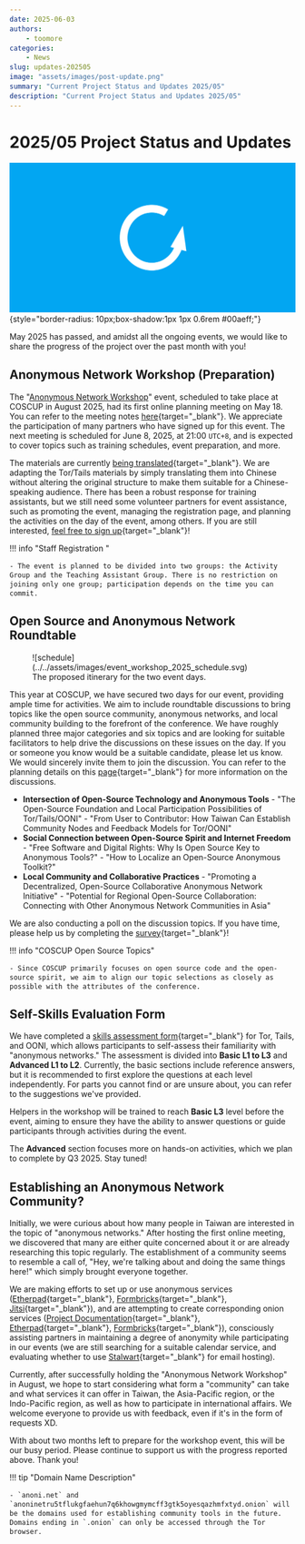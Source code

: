 ```yaml
---
date: 2025-06-03
authors:
    - toomore
categories:
    - News
slug: updates-202505
image: "assets/images/post-update.png"
summary: "Current Project Status and Updates 2025/05"
description: "Current Project Status and Updates 2025/05"
---
```

# 2025/05 Project Status and Updates

![2025/05 Project Status and Updates](./assets/images/post-update.png){style="border-radius: 10px;box-shadow:1px 1px 0.6rem #00aeff;"}

May 2025 has passed, and amidst all the ongoing events, we would like to share the progress of the project over the past month with you!

## Anonymous Network Workshop (Preparation)

The "[Anonymous Network Workshop](../../event-workshop-2025.md)" event, scheduled to take place at COSCUP in August 2025, had its first online planning meeting on May 18. You can refer to the meeting notes [here](https://pad.anoni.net/p/anoni-workshop){target="_blank"}. We appreciate the participation of many partners who have signed up for this event. The next meeting is scheduled for June 8, 2025, at 21:00 `UTC+8`, and is expected to cover topics such as training schedules, event preparation, and more.

The materials are currently [being translated](https://docs.google.com/presentation/d/16XWWrSX8DqmZ9uEORiaI-jT0RpquswXFDbzvr6srYjA/edit){target="_blank"}. We are adapting the Tor/Tails materials by simply translating them into Chinese without altering the original structure to make them suitable for a Chinese-speaking audience. There has been a robust response for training assistants, but we still need some volunteer partners for event assistance, such as promoting the event, managing the registration page, and planning the activities on the day of the event, among others. If you are still interested, [feel free to sign up](../../event-workshop-2025-prepare.md#Registering-Staff){target="_blank"}!

!!! info "Staff Registration "

    - The event is planned to be divided into two groups: the Activity Group and the Teaching Assistant Group. There is no restriction on joining only one group; participation depends on the time you can commit.

<!-- more -->

## Open Source and Anonymous Network Roundtable

<figure markdown="span">
  ![schedule](../../assets/images/event_workshop_2025_schedule.svg)
  <figcaption>The proposed itinerary for the two event days. </figcaption>
</figure>

This year at COSCUP, we have secured two days for our event, providing ample time for activities. We aim to include roundtable discussions to bring topics like the open source community, anonymous networks, and local community building to the forefront of the conference. We have roughly planned three major categories and six topics and are looking for suitable facilitators to help drive the discussions on these issues on the day. If you or someone you know would be a suitable candidate, please let us know. We would sincerely invite them to join the discussion. You can refer to the planning details on this [page](../../event-workshop-2025-prepare.md#Round-Table){target="_blank"} for more information on the discussions.

- **Intersection of Open-Source Technology and Anonymous Tools**
      - "The Open-Source Foundation and Local Participation Possibilities of Tor/Tails/OONI"
      - "From User to Contributor: How Taiwan Can Establish Community Nodes and Feedback Models for Tor/OONI"
- **Social Connection between Open-Source Spirit and Internet Freedom**
      - "Free Software and Digital Rights: Why Is Open Source Key to Anonymous Tools?"
      - "How to Localize an Open-Source Anonymous Toolkit?"
- **Local Community and Collaborative Practices**
      - "Promoting a Decentralized, Open-Source Collaborative Anonymous Network Initiative"
      - "Potential for Regional Open-Source Collaboration: Connecting with Other Anonymous Network Communities in Asia"

We are also conducting a poll on the discussion topics. If you have time, please help us by completing the [survey](https://form.anoni.net/s/cmaxoks6f0001o101t8y4xkfc){target="_blank"}!

!!! info "COSCUP Open Source Topics"

    - Since COSCUP primarily focuses on open source code and the open-source spirit, we aim to align our topic selections as closely as possible with the attributes of the conference.

## Self-Skills Evaluation Form

We have completed a [skills assessment form](../../setup-skill-level.md){target="_blank"} for Tor, Tails, and OONI, which allows participants to self-assess their familiarity with "anonymous networks." The assessment is divided into **Basic L1 to L3** and **Advanced L1 to L2**. Currently, the basic sections include reference answers, but it is recommended to first explore the questions at each level independently. For parts you cannot find or are unsure about, you can refer to the suggestions we've provided.

Helpers in the workshop will be trained to reach **Basic L3** level before the event, aiming to ensure they have the ability to answer questions or guide participants through activities during the event.

The **Advanced** section focuses more on hands-on activities, which we plan to complete by Q3 2025. Stay tuned!

## Establishing an Anonymous Network Community?

Initially, we were curious about how many people in Taiwan are interested in the topic of "anonymous networks." After hosting the first online meeting, we discovered that many are either quite concerned about it or are already researching this topic regularly. The establishment of a community seems to resemble a call of, "Hey, we're talking about and doing the same things here!" which simply brought everyone together.

We are making efforts to set up or use anonymous services ([Etherpad](https://pad.anoni.net/){target="_blank"}, [Formbricks](https://form.anoni.net/s/cmaxoks6f0001o101t8y4xkfc){target="_blank"}, [Jitsi](https://jitsi.goodmeet.asia/){target="_blank"}), and are attempting to create corresponding onion services ([Project Documentation](http://tq36lsc3lrq3mzfkz7xpvteht3677v4qmcdaxntzatxm65cdefjpovad.onion/){target="_blank"}, [Etherpad](http://pad.anoninetru5tflukgfaehun7q6khowgmymcff3gtk5oyesqazhmfxtyd.onion/){target="_blank"}, [Formbricks](http://form.anoninetru5tflukgfaehun7q6khowgmymcff3gtk5oyesqazhmfxtyd.onion/s/cmaxoks6f0001o101t8y4xkfc){target="_blank"}), consciously assisting partners in maintaining a degree of anonymity while participating in our events (we are still searching for a suitable calendar service, and evaluating whether to use [Stalwart](https://stalw.art/){target="_blank"} for email hosting).

Currently, after successfully holding the "Anonymous Network Workshop" in August, we hope to start considering what form a "community" can take and what services it can offer in Taiwan, the Asia-Pacific region, or the Indo-Pacific region, as well as how to participate in international affairs. We welcome everyone to provide us with feedback, even if it's in the form of requests XD.

With about two months left to prepare for the workshop event, this will be our busy period. Please continue to support us with the progress reported above. Thank you!

!!! tip "Domain Name Description"

    - `anoni.net` and `anoninetru5tflukgfaehun7q6khowgmymcff3gtk5oyesqazhmfxtyd.onion` will be the domains used for establishing community tools in the future. Domains ending in `.onion` can only be accessed through the Tor browser.
